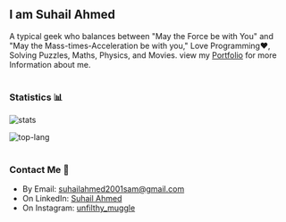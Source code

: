 <!--Links-->
[stats]: https://github-readme-stats.vercel.app/api?username=suhailahmed2627&include_all_commits=true&count_private=true&show_icons=true&title_color=3498db&bg_color=ffffff00&text_color=718096
[top-lang]: https://github-readme-stats.vercel.app/api/top-langs?username=suhailahmed2627&layout=compact&title_color=3498db&bg_color=ffffff00&text_color=718096

## I am Suhail Ahmed
A typical geek who balances between "May the Force be with You" and "May the Mass-times-Acceleration be with you," Love Programming❤️, Solving Puzzles, Maths, Physics, and Movies. view my [Portfolio](https://suhailahmed2627.github.io/) for more Information about me.
#

### Statistics 📊
![stats]

![top-lang]

#
### Contact Me 📧
* By Email: suhailahmed2001sam@gmail.com
* On LinkedIn: [Suhail Ahmed](https://www.linkedin.com/in/suhailahmed2627)
* On Instagram: [unfilthy_muggle](https://www.instagram.com/unfilthy_muggle/)
